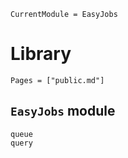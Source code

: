 ```@meta
CurrentModule = EasyJobs
```

# Library

```@contents
Pages = ["public.md"]
```

## `EasyJobs` module

```@docs
queue
query
```
